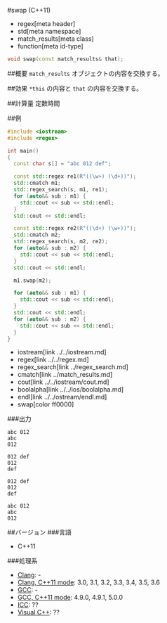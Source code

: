 #swap (C++11)
* regex[meta header]
* std[meta namespace]
* match_results[meta class]
* function[meta id-type]

```cpp
void swap(const match_results& that);
```

##概要
`match_results` オブジェクトの内容を交換する。


##効果
`*this` の内容と `that` の内容を交換する。


##計算量
定数時間


##例
```cpp
#include <iostream>
#include <regex>

int main()
{
  const char s[] = "abc 012 def";

  const std::regex re1(R"((\w+) (\d+))");
  std::cmatch m1;
  std::regex_search(s, m1, re1);
  for (auto&& sub : m1) {
    std::cout << sub << std::endl;
  }
  std::cout << std::endl;

  const std::regex re2(R"((\d+) (\w+))");
  std::cmatch m2;
  std::regex_search(s, m2, re2);
  for (auto&& sub : m2) {
    std::cout << sub << std::endl;
  }
  std::cout << std::endl;

  m1.swap(m2);

  for (auto&& sub : m1) {
    std::cout << sub << std::endl;
  }
  std::cout << std::endl;
  for (auto&& sub : m2) {
    std::cout << sub << std::endl;
  }
}
```
* iostream[link ../../iostream.md]
* regex[link ../../regex.md]
* regex_search[link ../regex_search.md]
* cmatch[link ../match_results.md]
* cout[link ../../iostream/cout.md]
* boolalpha[link ../../ios/boolalpha.md]
* endl[link ../../ostream/endl.md]
* swap[color ff0000]

###出力
```
abc 012
abc
012

012 def
012
def

012 def
012
def

abc 012
abc
012
```


##バージョン
###言語
- C++11

###処理系
- [Clang](/implementation.md#clang): -
- [Clang, C++11 mode](/implementation.md#clang): 3.0, 3.1, 3.2, 3.3, 3.4, 3.5, 3.6
- [GCC](/implementation.md#gcc): -
- [GCC, C++11 mode](/implementation.md#gcc): 4.9.0, 4.9.1, 5.0.0
- [ICC](/implementation.md#icc): ??
- [Visual C++](/implementation.md#visual_cpp): ??
